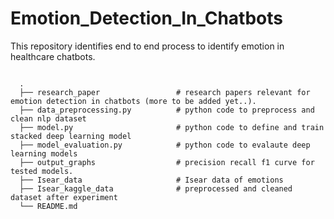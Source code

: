 # Emotion_Detection_In_Chatbots

This repository identifies end to end process to identify emotion in healthcare chatbots. 

```

  . 
  ├── research_paper                 # research papers relevant for emotion detection in chatbots (more to be added yet..).  
  ├── data_preprocessing.py          # python code to preprocess and clean nlp dataset 
  ├── model.py                       # python code to define and train stacked deep learning model 
  ├── model_evaluation.py            # python code to evalaute deep learning models
  ├── output_graphs                  # precision recall f1 curve for tested models.
  ├── Isear_data                     # Isear data of emotions 
  ├── Isear_kaggle_data              # preprocessed and cleaned dataset after experiment
  └── README.md

```
